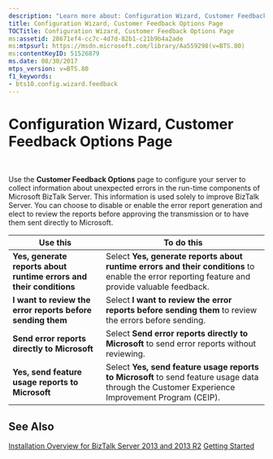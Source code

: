 ```yaml
---
description: "Learn more about: Configuration Wizard, Customer Feedback Options Page"
title: Configuration Wizard, Customer Feedback Options Page
TOCTitle: Configuration Wizard, Customer Feedback Options Page
ms:assetid: 28671ef4-cc7c-4d7d-82b1-c21b9b4a2ade
ms:mtpsurl: https://msdn.microsoft.com/library/Aa559298(v=BTS.80)
ms:contentKeyID: 51526879
ms.date: 08/30/2017
mtps_version: v=BTS.80
f1_keywords:
- bts10.config.wizard.feedback
---
```


# Configuration Wizard, Customer Feedback Options Page

 

Use the **Customer Feedback Options** page to configure your server to collect information about unexpected errors in the run-time components of Microsoft BizTalk Server. This information is used solely to improve BizTalk Server. You can choose to disable or enable the error report generation and elect to review the reports before approving the transmission or to have them sent directly to Microsoft.

<table>
<thead>
<tr class="header">
<th>Use this</th>
<th>To do this</th>
</tr>
</thead>
<tbody>
<tr class="odd">
<td><strong>Yes, generate reports about runtime errors and their conditions</strong></td>
<td>Select <strong>Yes, generate reports about runtime errors and their conditions</strong> to enable the error reporting feature and provide valuable feedback.</td>
</tr>
<tr class="even">
<td><strong>I want to review the error reports before sending them</strong></td>
<td>Select <strong>I want to review the error reports before sending them</strong> to review the errors before sending.</td>
</tr>
<tr class="odd">
<td><strong>Send error reports directly to Microsoft</strong></td>
<td>Select <strong>Send error reports directly to Microsoft</strong> to send error reports without reviewing.</td>
</tr>
<tr class="even">
<td><strong>Yes, send feature usage reports to Microsoft</strong></td>
<td>Select <strong>Yes, send feature usage reports to Microsoft</strong> to send feature usage data through the Customer Experience Improvement Program (CEIP).</td>
</tr>
</tbody>
</table>


## See Also

[Installation Overview for BizTalk Server 2013 and 2013 R2](https://msdn.microsoft.com/library/jj248688\(v=bts.80\))  
[Getting Started](https://msdn.microsoft.com/library/aa560946\(v=bts.80\))

